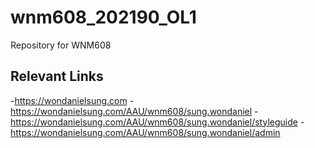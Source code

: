 # wnm608_202190_OL1
Repository for WNM608

## Relevant Links
-https://wondanielsung.com
-https://wondanielsung.com/AAU/wnm608/sung.wondaniel
-https://wondanielsung.com/AAU/wnm608/sung.wondaniel/styleguide
-https://wondanielsung.com/AAU/wnm608/sung.wondaniel/admin
